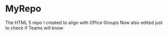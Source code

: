 # MyRepo
The HTML 5 repo I created to align with Office Groups
Now also edited just to check if Teams will know
